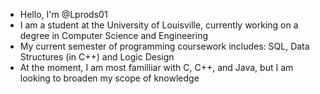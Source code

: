 - Hello, I'm @Lprods01
- I am a student at the University of Louisville, currently working on a degree in Computer Science and Engineering
- My current semester of programming coursework includes: SQL, Data Structures (in C++) and Logic Design 
- At the moment, I am most familliar with C, C++, and Java, but I am looking to broaden my scope of knowledge 




